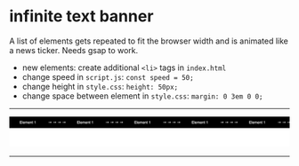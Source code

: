 # infinite text banner

A list of elements gets repeated to fit the browser width and is animated like a news ticker. Needs gsap to work.

- new elements: create additional `<li>` tags in `index.html`   
- change speed in `script.js`: `const speed = 50;`
- change height in `style.css`: `height: 50px;`
- change space between element in `style.css`: `margin: 0 3em 0 0;`

---

![Preview](/infinite-text-banner/preview.jpg)

---